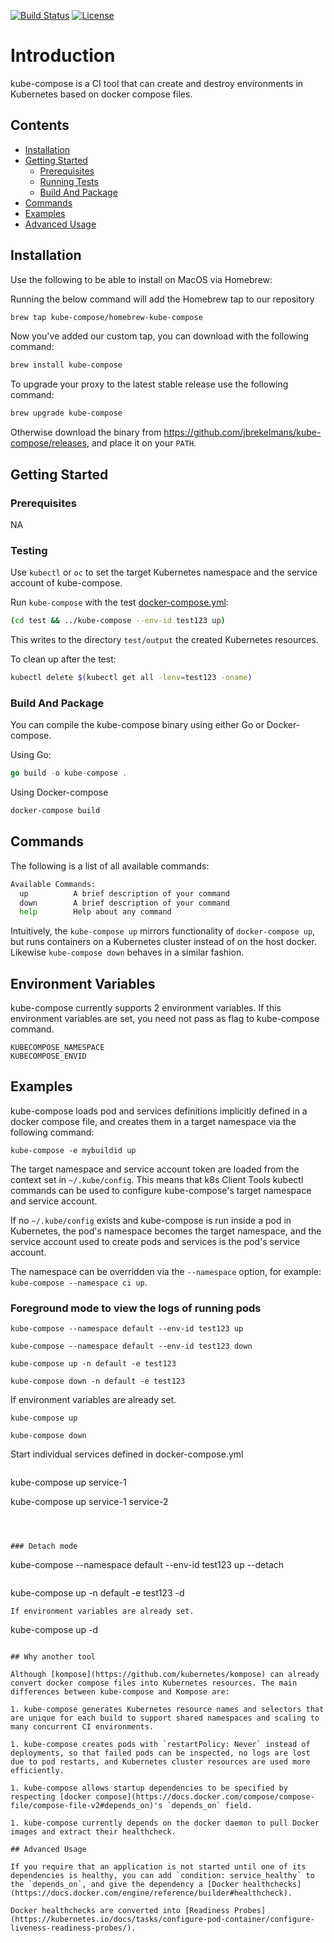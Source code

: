[![Build Status](https://travis-ci.com/jbrekelmans/kube-compose.svg?branch=master)](https://travis-ci.com/jbrekelmans/kube-compose)
[![License](https://img.shields.io/badge/license-Apache_v2.0-blue.svg)](https://github.com/jbrekelmans/kube-compose/blob/master/LICENSE.md)

# Introduction

kube-compose is a CI tool that can create and destroy environments in Kubernetes based on docker compose files.

## Contents

* [Installation](#Installation)
* [Getting Started](#Getting-Started)
  * [Prerequisites](#Prerequisites)
  * [Running Tests](#Running-Tests)
  * [Build And Package](#Build-And-Package)
* [Commands](#Commands)
* [Examples](#Examples)
* [Advanced Usage](#Advanced-Usage)

## Installation

Use the following to be able to install on MacOS via Homebrew:

Running the below command will add the Homebrew tap to our repository

```bash
brew tap kube-compose/homebrew-kube-compose
```

Now you've added our custom tap, you can download with the following command:

```bash
brew install kube-compose
```

To upgrade your proxy to the latest stable release use the following command:

```bash
brew upgrade kube-compose
```

Otherwise download the binary from https://github.com/jbrekelmans/kube-compose/releases, and place it on your `PATH`.

## Getting Started

### Prerequisites

NA

### Testing

Use `kubectl` or `oc` to set the target Kubernetes namespace and the service account of kube-compose.

Run `kube-compose` with the test [docker-compose.yml](test/docker-compose.yml):

```bash
(cd test && ../kube-compose --env-id test123 up)
```

This writes to the directory `test/output` the created Kubernetes resources.

To clean up after the test:

```bash
kubectl delete $(kubectl get all -lenv=test123 -oname)
```

### Build And Package

You can compile the kube-compose binary using either Go or Docker-compose.

Using Go:

```go
go build -o kube-compose .
```

Using Docker-compose

```bash
docker-compose build
```

## Commands

The following is a list of all available commands:
 
```bash
Available Commands:
  up          A brief description of your command
  down        A brief description of your command
  help        Help about any command
```

Intuitively, the `kube-compose up` mirrors functionality of `docker-compose up`, but runs containers on a Kubernetes cluster instead of on the host docker. Likewise `kube-compose down` behaves in a similar fashion.

## Environment Variables

kube-compose currently supports 2 environment variables. If this environment variables are set, you need not pass as flag to kube-compose command.
```
KUBECOMPOSE_NAMESPACE
KUBECOMPOSE_ENVID
```

## Examples

kube-compose loads pod and services definitions implicitly defined in a docker compose file, and creates them in a target namespace via the following command:
```
kube-compose -e mybuildid up
```

The target namespace and service account token are loaded from the context set in `~/.kube/config`. This means that k8s Client Tools kubectl commands can be used to configure kube-compose's target namespace and service account.

If no `~/.kube/config` exists and kube-compose is run inside a pod in Kubernetes, the pod's namespace becomes the target namespace, and the service account used to create pods and services is the pod's service account.

The namespace can be overridden via the `--namespace` option, for example: `kube-compose --namespace ci up`.

### Foreground mode to view the logs of running pods
```
kube-compose --namespace default --env-id test123 up 

kube-compose --namespace default --env-id test123 down
```
```
kube-compose up -n default -e test123

kube-compose down -n default -e test123

```
If environment variables are already set.
```
kube-compose up

kube-compose down
```
Start individual services defined in docker-compose.yml
```
```
kube-compose up service-1

kube-compose up service-1 service-2

```



### Detach mode
```
kube-compose --namespace default --env-id test123 up --detach
```
```
kube-compose up -n default -e test123 -d
```
If environment variables are already set.
```
kube-compose up -d
```

## Why another tool

Although [kompose](https://github.com/kubernetes/kompose) can already convert docker compose files into Kubernetes resources. The main differences between kube-compose and Kompose are:

1. kube-compose generates Kubernetes resource names and selectors that are unique for each build to support shared namespaces and scaling to many concurrent CI environments.

1. kube-compose creates pods with `restartPolicy: Never` instead of deployments, so that failed pods can be inspected, no logs are lost due to pod restarts, and Kubernetes cluster resources are used more efficiently.

1. kube-compose allows startup dependencies to be specified by respecting [docker compose](https://docs.docker.com/compose/compose-file/compose-file-v2#depends_on)'s `depends_on` field.

1. kube-compose currently depends on the docker daemon to pull Docker images and extract their healthcheck.

## Advanced Usage

If you require that an application is not started until one of its dependencies is healthy, you can add `condition: service_healthy` to the `depends_on`, and give the dependency a [Docker healthchecks](https://docs.docker.com/engine/reference/builder#healthcheck).

Docker healthchecks are converted into [Readiness Probes](https://kubernetes.io/docs/tasks/configure-pod-container/configure-liveness-readiness-probes/).

